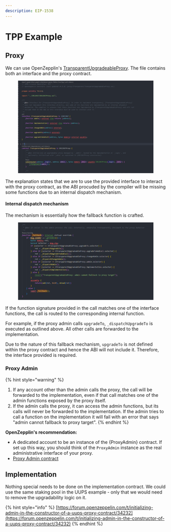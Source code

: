 ```yaml
---
description: EIP-1538
---
```


# TPP Example

## Proxy&#x20;

We can use OpenZepplin's [TransparentUpgradeableProxy](https://github.com/OpenZeppelin/openzeppelin-contracts/blob/master/contracts/proxy/transparent/TransparentUpgradeableProxy.sol). The file contains both an interface and the proxy contract.

<figure><img src="../.gitbook/assets/image (1).png" alt=""><figcaption></figcaption></figure>

The explanation states that we are to use the provided interface to interact with the proxy contract, as the ABI procuded by the compiler will be missing some functions due to an internal dispatch mechanism.&#x20;

#### Internal dispatch mechanism

The mechanism is essentially how the fallback function is crafted.&#x20;

<figure><img src="../.gitbook/assets/image (3).png" alt=""><figcaption></figcaption></figure>

If the function signature provided in the call matches one of the interface functions, the call is routed to the corresponding internal function.&#x20;

For example, if the proxy admin calls `upgradeTo`, `_dispatchUpgradeTo` is executed as outlined above. All other calls are forwarded to the implementation.&#x20;

Due to the nature of this fallback mechanism, `upgradeTo` is not defined within the proxy contract and hence the ABI will not include it. Therefore, the interface provided is required.

### Proxy Admin

{% hint style="warning" %}
1. If any account other than the admin calls the proxy, the call will be forwarded to the implementation, even if that call matches one of the admin functions exposed by the proxy itself.
2. If the admin calls the proxy, it can access the admin functions, but its calls will never be forwarded to the implementation. If the admin tries to call a function on the implementation it will fail with an error that says "admin cannot fallback to proxy target".
{% endhint %}

**OpenZepplin's recommendation:**

* A dedicated account to be an instance of the {ProxyAdmin} contract. If set up this way, you should think of the `ProxyAdmin` instance as the real administrative interface of your proxy.
* [Proxy Admin contract ](https://github.com/OpenZeppelin/openzeppelin-contracts/blob/master/contracts/proxy/transparent/ProxyAdmin.sol)

## Implementation

Nothing special needs to be done on the implementation contract. We could use the same staking pool in the UUPS example - only that we would need to remove the upgradability logic on it.







{% hint style="info" %}
[https://forum.openzeppelin.com/t/initializing-admin-in-the-constructor-of-a-uups-proxy-contract/34232](https://forum.openzeppelin.com/t/initializing-admin-in-the-constructor-of-a-uups-proxy-contract/34232)
{% endhint %}
